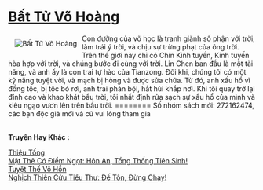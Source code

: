 <a href="https://truyenwiki.net/bat-tu-vo-hoang.35463/" title="Bất Tử Võ Hoàng"><h1>Bất Tử Võ Hoàng</h1></a><div style="display:table"><img align="right" style="float: left; padding: 10px;" src="https://truyenwiki.net/a/img/str/src/35463.jpg" alt="Bất Tử Võ Hoàng">Con đường của võ học là tranh giành số phận với trời, làm trái ý trời, và chịu sự trừng phạt của ông trời. Trên thế giới này chỉ có Chín Kinh tuyến, Kinh tuyến hòa hợp với trời, và chúng bước đi cùng với trời. Lin Chen ban đầu là một tài năng, và anh ấy là con trai tự hào của Tianzong. Đôi khi, chúng tôi có một kỹ năng tuyệt vời, và mạch bị hỏng và được sửa chữa. Từ đó, anh xấu hổ vì đồng tộc, bị tộc bỏ rơi, anh trai phản bội, hắt hủi khắp nơi. Khi tôi quay trở lại đỉnh cao và khao khát bầu trời, tôi nhất định rửa sạch sự xấu hổ của mình và kiêu ngạo vươn lên trên bầu trời. ======== Số nhóm sách mới: 272162474, các bạn độc giả mới và cũ vui lòng tham gia</div><p><br><b>Truyện Hay Khác :</b></p><a href="https://truyenwiki.net/thieu-tong.36211/" alt="Thiệu Tống">Thiệu Tống</a><br/><a href="https://sangtacviet.wordpress.com/2020/10/22/mat-the-co-diem-ngot-hon-an-tong-thong-tien-sinh/" alt="Mật Thê Có Điểm Ngọt: Hôn An, Tổng Thống Tiên Sinh!">Mật Thê Có Điểm Ngọt: Hôn An, Tổng Thống Tiên Sinh!</a><br/><a href="https://github.com/nownovels/topcv/tree/master/truyenhay/36453" alt="Tuyệt Thế Võ Hồn">Tuyệt Thế Võ Hồn</a><br/><a href="https://sangtacviet.wordpress.com/2020/10/22/nghich-thien-cuu-tieu-thu-de-ton-dung-chay/" alt="Nghịch Thiên Cửu Tiểu Thư: Đế Tôn, Đừng Chạy!">Nghịch Thiên Cửu Tiểu Thư: Đế Tôn, Đừng Chạy!</a><br/>